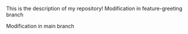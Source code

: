 This is the description of my repository!
Modification in feature-greeting branch

Modification in main branch

